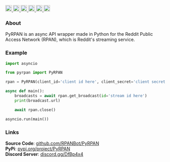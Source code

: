 <p>
<a href="https://pypi.org/project/PyRPAN">
    <img height="20" alt="PyPI version" src="https://img.shields.io/pypi/v/PyRPAN">
</a>

<a href="https://pypi.org/project/flake8/">
    <img height="20" alt="Flake badge" src="https://img.shields.io/badge/code%20style-flake8-blue.svg">
</a>

<a href="https://pypistats.org/packages/PyRPAN">
    <img height="20" alt="Stats Badge" src="https://img.shields.io/pypi/dm/PyRPAN">
</a>

<a href="https://github.com/RPANBot/PyRPAN/blob/main/LICENSE">
    <img height="20" alt="Stats Badge" src="https://img.shields.io/github/license/RPANBot/PyRPAN">
</a>

<a href="https://github.com/RPANBot/PyRPAN/stargazers">
    <img height="20" alt="Stats Badge" src="https://img.shields.io/github/stars/RPANBot/PyRPAN">
</a>

<a href="https://discord.gg/DfBp4x4">
    <img height="20" alt="Stats Badge" src="https://img.shields.io/discord/725895559973699645.svg?label=&logo=discord&logoColor=ffffff&color=7389D8&labelColor=6A7EC2">
</a>

</p>

### About

PyRPAN is an async API wrapper made in Python for the Reddit Public Access Network (RPAN), which is Reddit's streaming service.

### Example

```Python
import asyncio

from pyrpan import PyRPAN

rpan = PyRPAN(client_id='client id here', client_secret='client secret here')

async def main():
    broadcasts = await rpan.get_broadcast(id='stream id here')  
    print(broadcast.url)

    await rpan.close()

asyncio.run(main())
```

### Links
**Source Code**: [github.com/RPANBot/PyRPAN](https://github.com/RPANBot/PyRPAN)<br>
**PyPi**: [pypi.org/project/PyRPAN](https://pypi.org/project/PyRPAN)<br>
**Discord Server**: [discord.gg/DfBp4x4](https://discord.gg/DfBp4x4)
